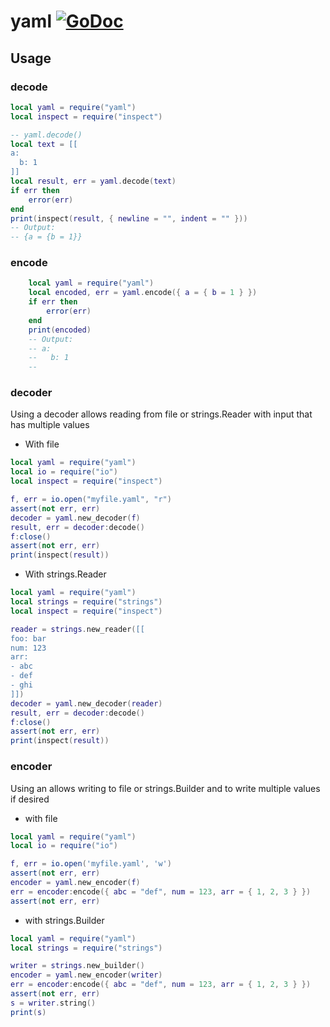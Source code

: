 # yaml [![GoDoc](https://godoc.org/github.com/vadv/gopher-lua-libs/yaml?status.svg)](https://godoc.org/github.com/vadv/gopher-lua-libs/yaml)

## Usage

### decode

```lua
local yaml = require("yaml")
local inspect = require("inspect")

-- yaml.decode()
local text = [[
a:
  b: 1
]]
local result, err = yaml.decode(text)
if err then
    error(err)
end
print(inspect(result, { newline = "", indent = "" }))
-- Output:
-- {a = {b = 1}}
```

### encode

```lua
    local yaml = require("yaml")
    local encoded, err = yaml.encode({ a = { b = 1 } })
    if err then
        error(err)
    end
    print(encoded)
    -- Output:
    -- a:
    --   b: 1
    --
```

### decoder

Using a decoder allows reading from file or strings.Reader with input that has multiple values

- With file

```lua
local yaml = require("yaml")
local io = require("io")
local inspect = require("inspect")

f, err = io.open("myfile.yaml", "r")
assert(not err, err)
decoder = yaml.new_decoder(f)
result, err = decoder:decode()
f:close()
assert(not err, err)
print(inspect(result))
```

- With strings.Reader

```lua
local yaml = require("yaml")
local strings = require("strings")
local inspect = require("inspect")

reader = strings.new_reader([[
foo: bar
num: 123
arr:
- abc
- def
- ghi
]])
decoder = yaml.new_decoder(reader)
result, err = decoder:decode()
f:close()
assert(not err, err)
print(inspect(result))
```

### encoder

Using an allows writing to file or strings.Builder and to write multiple values if desired

- with file

```lua
local yaml = require("yaml")
local io = require("io")

f, err = io.open('myfile.yaml', 'w')
assert(not err, err)
encoder = yaml.new_encoder(f)
err = encoder:encode({ abc = "def", num = 123, arr = { 1, 2, 3 } })
assert(not err, err)
```

- with strings.Builder

```lua
local yaml = require("yaml")
local strings = require("strings")

writer = strings.new_builder()
encoder = yaml.new_encoder(writer)
err = encoder:encode({ abc = "def", num = 123, arr = { 1, 2, 3 } })
assert(not err, err)
s = writer.string()
print(s)
```